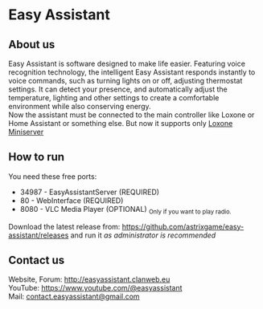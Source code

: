 # Easy Assistant
<h2>About us</h2>
Easy Assistant is software designed to make life easier. Featuring voice recognition technology, the intelligent Easy Assistant responds instantly to voice commands, such as turning lights on or off, adjusting thermostat settings. It can detect your presence, and automatically adjust the temperature, lighting and other settings to create a comfortable environment while also conserving energy.<br>Now the assistant must be connected to the main controller like Loxone or Home Assistant or something else.
But now it supports only <a href="https://www.loxone.com/">Loxone Miniserver</a>
<h2>How to run</h2>
You need these free ports: <ul><li>34987 - EasyAssistantServer (REQUIRED)</li><li>80 - WebInterface (REQUIRED)</li><li>8080 - VLC Media Player (OPTIONAL) <sub>Only if you want to play radio.</sub></li></ul>
Download the latest release from: <a href="https://github.com/astrixgame/easy-assistant/releases">https://github.com/astrixgame/easy-assistant/releases</a> and run it <i>as administrator is recommended</i>
<h2>Contact us</h2>
Website, Forum: <a href="http://easyassistant.clanweb.eu/home/">http://easyassistant.clanweb.eu</a><br>
YouTube: <a href="https://www.youtube.com/@easyassistant">https://www.youtube.com/@easyassistant</a><br>
Mail: <a href="mailto:contact.easyassistant@gmail.com">contact.easyassistant@gmail.com</a>
